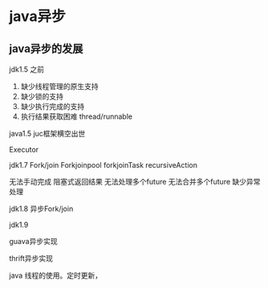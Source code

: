 # java异步

## java异步的发展

jdk1.5 之前
1. 缺少线程管理的原生支持
2. 缺少锁的支持
3. 缺少执行完成的支持
4. 执行结果获取困难
thread/runnable

java1.5
juc框架横空出世

Executor

jdk1.7
Fork/join
Forkjoinpool
forkjoinTask
recursiveAction

无法手动完成
阻塞式返回结果
无法处理多个future
无法合并多个future
缺少异常处理

jdk1.8
异步Fork/join

jdk1.9

guava异步实现

thrift异步实现

java 线程的使用。定时更新，